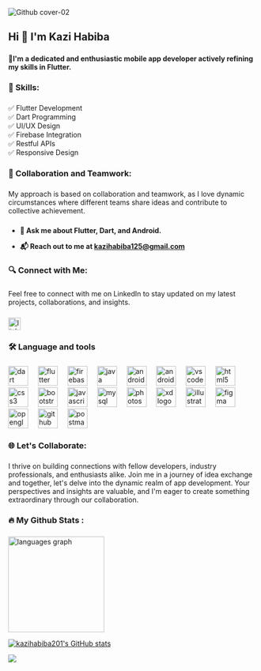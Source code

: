 ![Github cover-02](https://github.com/kazihabiba201/kazihabiba201/assets/72264916/3bf4eeef-35b7-4576-9430-17eedb290433)
###


<h2 align="left">Hi 👋 I'm Kazi Habiba</h2>

###

<p align="left">🚀<strong>I'm a dedicated and enthusiastic mobile app developer actively refining my skills in Flutter.</strong></p>

###


<h3 align="left">🤹 Skills:</h3>

###

<p align="left">✅ Flutter Development<br>✅ Dart Programming<br>✅ UI/UX Design<br>✅ Firebase Integration<br>✅ Restful APIs<br>✅ Responsive Design</p>
  
###

<h3 align="left">🤝 Collaboration and Teamwork:</h3>

###

<p align="left">My approach is based on collaboration and teamwork, as I love dynamic circumstances where different teams share ideas and contribute to collective achievement.</p>

###


- <p align="left"> <strong> 💬 Ask me about Flutter, Dart, and Android.</strong> </p>
- <p align="left"> <strong> 📬 Reach out to me at <strong><a href="mailto:kazihabiba125@gmail.com" >kazihabiba125@gmail.com</a> </strong> </strong></p>

###



<h3 align="left">🔍 Connect with Me:</h3>

###

<p align="left">Feel free to connect with me on LinkedIn to stay updated on my latest projects, collaborations, and insights.</p>

###

<div align="left">
  <a href="https://www.linkedin.com/in/kazihabiba201/" target="_blank">
    <img src="https://img.shields.io/static/v1?message=LinkedIn&logo=linkedin&label=Profile&color=0077B5&logoColor=white&labelColor=&style=for-the-badge" height="25" alt="linkedin logo"  />
  </a>
</div>

###
<h3 align="left">🛠 Language and tools</h3>

###

<div align="left">
  <a href="https://dart.dev/" target="_blank" rel="noreferrer"> <img src="https://cdn.jsdelivr.net/gh/devicons/devicon/icons/dart/dart-original.svg" height="40" alt="dart logo"  /></a> 
  <img width="12" />
  <a href="https://flutter.dev/" target="_blank" rel="noreferrer"> <img src="https://cdn.jsdelivr.net/gh/devicons/devicon/icons/flutter/flutter-original.svg" height="40" alt="flutter logo"  /></a> 
  <img width="12" />
  <a href="https://firebase.google.com/" target="_blank" rel="noreferrer"> <img src="https://cdn.jsdelivr.net/gh/devicons/devicon/icons/firebase/firebase-plain-wordmark.svg" height="40" alt="firebase logo"/></a> 
  <img width="12" />
  <a href="https://www.java.com/en/" target="_blank" rel="noreferrer"> <img src="https://cdn.jsdelivr.net/gh/devicons/devicon/icons/java/java-original.svg" height="40" alt="java logo"  /></a> 
  <img width="12" />
  <a href="https://www.android.com/" target="_blank" rel="noreferrer"> <img src="https://cdn.jsdelivr.net/gh/devicons/devicon/icons/android/android-original.svg" height="40" alt="android logo"  /></a> 
  <img width="12" />
  <a href="https://developer.android.com/studio" target="_blank" rel="noreferrer"> <img src="https://cdn.jsdelivr.net/gh/devicons/devicon/icons/androidstudio/androidstudio-original.svg" height="40" alt="androidstudio logo"  /></a> 
  <img width="12" />
  <a href="https://code.visualstudio.com/" target="_blank" rel="noreferrer"> <img src="https://cdn.jsdelivr.net/gh/devicons/devicon/icons/vscode/vscode-original.svg" height="40" alt="vscode logo"  /></a> 
  <img width="12" />
  <img src="https://cdn.jsdelivr.net/gh/devicons/devicon/icons/html5/html5-original.svg" height="40" alt="html5 logo"  /> 
  <img width="12" />
   <img src="https://cdn.jsdelivr.net/gh/devicons/devicon/icons/css3/css3-original.svg" height="40" alt="css3 logo"  />
  <img width="12" />
  <a href="https://getbootstrap.com/" target="_blank" rel="noreferrer"> <img src="https://cdn.jsdelivr.net/gh/devicons/devicon/icons/bootstrap/bootstrap-original.svg" height="40" alt="bootstrap logo"  /></a> 
  <img width="12" />
  <img src="https://cdn.jsdelivr.net/gh/devicons/devicon/icons/javascript/javascript-original.svg" height="40" alt="javascript logo"  />
  <img width="12" />
  <a href="https://www.mysql.com/" target="_blank" rel="noreferrer"> <img src="https://cdn.jsdelivr.net/gh/devicons/devicon/icons/mysql/mysql-original.svg" height="40" alt="mysql logo"  /></a> 
  <img width="12" />
  <a href="https://www.adobe.com/products/photoshop.html?promoid=RBS7NL7F&mv=other" target="_blank" rel="noreferrer"> <img src="https://cdn.jsdelivr.net/gh/devicons/devicon/icons/photoshop/photoshop-plain.svg" height="40" alt="photoshop logo"  /></a> 
  <img width="12" />
  <a href="https://www.adobe.com/creativecloud/campaign/pricing.html?sdid=KKQWX&mv=search&s_kwcid=AL!3085!10!79714800008700!79715182197294&ef_id=3e1ed8a7f3211e83b940bdf8c09215a9:G:s&mv=search" target="_blank" rel="noreferrer"> <img src="https://cdn.jsdelivr.net/gh/devicons/devicon/icons/xd/xd-plain.svg" height="40" alt="xd logo"  /></a> 
  <img width="12" />
  <a href="https://www.adobe.com/products/illustrator/campaign/pricing.html?sdid=KKQML&mv=search&s_kwcid=AL!3085!10!79714774879665!20541717518&ef_id=a80b4e21e92318be3bd52b7eda1b5f55:G:s&mv=search" target="_blank" rel="noreferrer"> <img src="https://cdn.jsdelivr.net/gh/devicons/devicon/icons/illustrator/illustrator-plain.svg" height="40" alt="illustrator logo"  /></a> 
  <img width="12" />
  <a href="https://www.figma.com/" target="_blank" rel="noreferrer"> <img src="https://cdn.jsdelivr.net/gh/devicons/devicon/icons/figma/figma-original.svg" height="40" alt="figma logo"  /></a> 
    <img width="12" />
  <img src="https://cdn.jsdelivr.net/gh/devicons/devicon/icons/opengl/opengl-original.svg" height="40" alt="opengl logo"  /> 
  <img width="12" />
   <a href="https://github.com/" target="_blank" rel="noreferrer"> <img src="https://cdn.jsdelivr.net/gh/devicons/devicon/icons/github/github-original.svg" height="40" alt="github logo"  /></a> 
  <img width="12" />
  <a href="https://postman.com" target="_blank" rel="noreferrer"> <img src="https://www.vectorlogo.zone/logos/getpostman/getpostman-icon.svg" alt="postman"  height="40"/> </a> 
</div>

###

<h3 align="left">🌐 Let's Collaborate:</h3>

###

<p align="left">I thrive on building connections with fellow developers, industry professionals, and enthusiasts alike. Join me in a journey of idea exchange and together, let's delve into the dynamic realm of app development. Your perspectives and insights are valuable, and I'm eager to create something extraordinary through our collaboration.</p>

###

<h3 align="left">🔥   My Github Stats :</h3>

###
  <img src="https://github-readme-stats.vercel.app/api/top-langs?username=kazihabiba201&locale=en&hide_title=false&layout=compact&card_width=400&langs_count=12&theme=dracula&hide_border=false&order=2" height="194" alt="languages graph"  />
  
<a href="http://www.github.com/kazihabiba201"><img src="https://github-readme-stats.vercel.app/api?username=kazihabiba201&show_icons=true&hide=&count_private=true&title_color=ec4899&text_color=ffffff&icon_color=0891b2&bg_color=22272e&hide_border=true&show_icons=true" alt="kazihabiba201's GitHub stats" /></a>

<a href="http://www.github.com/kazihabiba201"><img src="https://github-readme-streak-stats.herokuapp.com/?user=kazihabiba201&stroke=ffffff&background=22272e&ring=ec4899&fire=ec4899&currStreakNum=ffffff&currStreakLabel=ec4899&sideNums=ffffff&sideLabels=ffffff&dates=ffffff&hide_border=true" /></a>



